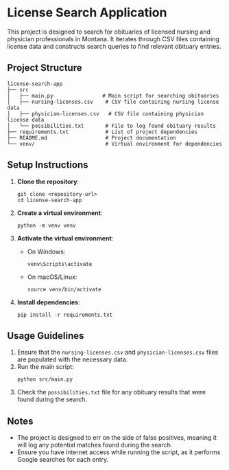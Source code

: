 # License Search Application

This project is designed to search for obituaries of licensed nursing and physician professionals in Montana. It iterates through CSV files containing license data and constructs search queries to find relevant obituary entries.

## Project Structure

```
license-search-app
├── src
│   ├── main.py                # Main script for searching obituaries
│   ├── nursing-licenses.csv    # CSV file containing nursing license data
│   ├── physician-licenses.csv   # CSV file containing physician license data
│   └── possibilities.txt       # File to log found obituary results
├── requirements.txt            # List of project dependencies
├── README.md                   # Project documentation
└── venv/                       # Virtual environment for dependencies
```

## Setup Instructions

1. **Clone the repository**:
   ```
   git clone <repository-url>
   cd license-search-app
   ```

2. **Create a virtual environment**:
   ```
   python -m venv venv
   ```

3. **Activate the virtual environment**:
   - On Windows:
     ```
     venv\Scripts\activate
     ```
   - On macOS/Linux:
     ```
     source venv/bin/activate
     ```

4. **Install dependencies**:
   ```
   pip install -r requirements.txt
   ```

## Usage Guidelines

1. Ensure that the `nursing-licenses.csv` and `physician-licenses.csv` files are populated with the necessary data.
2. Run the main script:
   ```
   python src/main.py
   ```
3. Check the `possibilities.txt` file for any obituary results that were found during the search.

## Notes

- The project is designed to err on the side of false positives, meaning it will log any potential matches found during the search.
- Ensure you have internet access while running the script, as it performs Google searches for each entry.